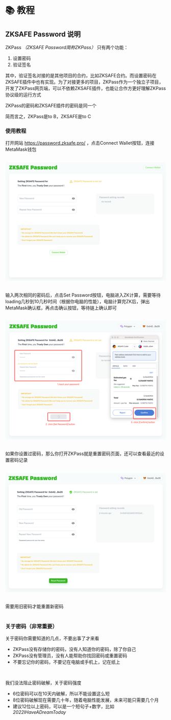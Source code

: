 # 📚 教程
## ZKSAFE Password 说明
ZKPass *（ZKSAFE Password简称ZKPass）* 只有两个功能：
1. 设置密码
2. 验证签名 

其中，验证签名对接的是其他项目的合约，比如ZKSAFE合约。而设置密码在ZKSAFE插件中也有实现。为了对接更多的项目，ZKPass作为一个独立子项目，开发了ZKPass网页端，可以不依赖ZKSAFE插件，也能让合作方更好理解ZKPass协议级的运行方式

ZKPass的密码和ZKSAFE插件的密码是同一个

简而言之，ZKPass是to B，ZKSAFE是to C

### 使用教程
打开网站 https://password.zksafe.pro/ ，点击Connect Wallet按钮，连接MetaMask钱包

<br>
<div align="center"><img src="../images/zkpass-tutorial-1.png"></div>
<br>

输入两次相同的密码后，点击Set Password按钮，电脑进入ZK计算，需要等待loading几秒到10几秒时间（根据你电脑的性能），电脑计算完ZK后，弹出MetaMask确认框，再点击确认按钮，等待链上确认即可

<br>
<div align="center"><img src="../images/zkpass-tutorial-2.png"></div>
<br>

如果你设置过密码，那么你打开ZKPass就是重置密码页面，还可以查看最近的设置密码记录

<br>
<div align="center"><img src="../images/zkpass-tutorial-3.png"></div>
<br>

需要用旧密码才能重置新密码
<br>
<br>

### 关于密码（非常重要）
关于密码你需要知道的几点，不要出事了才来看
* ZKPass没有存储你的密码，没有人知道你的密码，除了你自己
* ZKPass没有管理员，没有人能帮助你找回密码或重置密码
* 不要忘记你的密码，不要记在电脑或手机上，记在纸上

<br>

我们没法阻止密码破解，关于密码强度
* 6位密码可以在10天内破解，所以不能设置这么短
* 8位密码破解现在需要几十年，随着电脑性能发展，未来可能只需要几个月
* 建议12位以上密码，可以是一个短句子+数字，比如 *2022IHaveADreamToday*